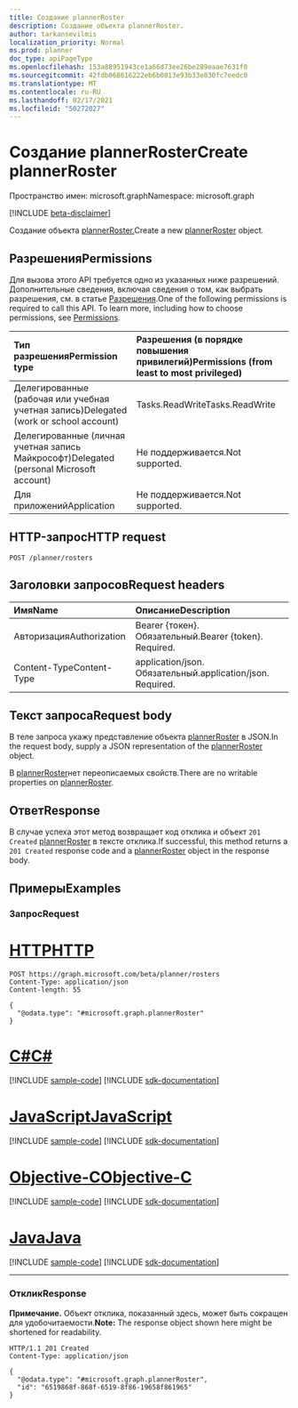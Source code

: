 ```yaml
---
title: Создание plannerRoster
description: Создание объекта plannerRoster.
author: tarkansevilmis
localization_priority: Normal
ms.prod: planner
doc_type: apiPageType
ms.openlocfilehash: 153a88951943ce1a66d73ee26be289eaae7631f0
ms.sourcegitcommit: 42fdb068616222eb6b0813e93b33e830fc7eedc0
ms.translationtype: MT
ms.contentlocale: ru-RU
ms.lasthandoff: 02/17/2021
ms.locfileid: "50272027"
---
```

# <a name="create-plannerroster"></a><span data-ttu-id="16811-103">Создание plannerRoster</span><span class="sxs-lookup"><span data-stu-id="16811-103">Create plannerRoster</span></span>
<span data-ttu-id="16811-104">Пространство имен: microsoft.graph</span><span class="sxs-lookup"><span data-stu-id="16811-104">Namespace: microsoft.graph</span></span>

[!INCLUDE [beta-disclaimer](../../includes/beta-disclaimer.md)]

<span data-ttu-id="16811-105">Создание объекта [plannerRoster.](../resources/plannerroster.md)</span><span class="sxs-lookup"><span data-stu-id="16811-105">Create a new [plannerRoster](../resources/plannerroster.md) object.</span></span>

## <a name="permissions"></a><span data-ttu-id="16811-106">Разрешения</span><span class="sxs-lookup"><span data-stu-id="16811-106">Permissions</span></span>
<span data-ttu-id="16811-p101">Для вызова этого API требуется одно из указанных ниже разрешений. Дополнительные сведения, включая сведения о том, как выбрать разрешения, см. в статье [Разрешения](/graph/permissions-reference).</span><span class="sxs-lookup"><span data-stu-id="16811-p101">One of the following permissions is required to call this API. To learn more, including how to choose permissions, see [Permissions](/graph/permissions-reference).</span></span>

|<span data-ttu-id="16811-109">Тип разрешения</span><span class="sxs-lookup"><span data-stu-id="16811-109">Permission type</span></span>|<span data-ttu-id="16811-110">Разрешения (в порядке повышения привилегий)</span><span class="sxs-lookup"><span data-stu-id="16811-110">Permissions (from least to most privileged)</span></span>|
|:---|:---|
|<span data-ttu-id="16811-111">Делегированные (рабочая или учебная учетная запись)</span><span class="sxs-lookup"><span data-stu-id="16811-111">Delegated (work or school account)</span></span>|<span data-ttu-id="16811-112">Tasks.ReadWrite</span><span class="sxs-lookup"><span data-stu-id="16811-112">Tasks.ReadWrite</span></span>|
|<span data-ttu-id="16811-113">Делегированные (личная учетная запись Майкрософт)</span><span class="sxs-lookup"><span data-stu-id="16811-113">Delegated (personal Microsoft account)</span></span>|<span data-ttu-id="16811-114">Не поддерживается.</span><span class="sxs-lookup"><span data-stu-id="16811-114">Not supported.</span></span>|
|<span data-ttu-id="16811-115">Для приложений</span><span class="sxs-lookup"><span data-stu-id="16811-115">Application</span></span>|<span data-ttu-id="16811-116">Не поддерживается.</span><span class="sxs-lookup"><span data-stu-id="16811-116">Not supported.</span></span>|

## <a name="http-request"></a><span data-ttu-id="16811-117">HTTP-запрос</span><span class="sxs-lookup"><span data-stu-id="16811-117">HTTP request</span></span>

<!-- {
  "blockType": "ignored"
}
-->
``` http
POST /planner/rosters
```

## <a name="request-headers"></a><span data-ttu-id="16811-118">Заголовки запросов</span><span class="sxs-lookup"><span data-stu-id="16811-118">Request headers</span></span>
|<span data-ttu-id="16811-119">Имя</span><span class="sxs-lookup"><span data-stu-id="16811-119">Name</span></span>|<span data-ttu-id="16811-120">Описание</span><span class="sxs-lookup"><span data-stu-id="16811-120">Description</span></span>|
|:---|:---|
|<span data-ttu-id="16811-121">Авторизация</span><span class="sxs-lookup"><span data-stu-id="16811-121">Authorization</span></span>|<span data-ttu-id="16811-p102">Bearer {токен}. Обязательный.</span><span class="sxs-lookup"><span data-stu-id="16811-p102">Bearer {token}. Required.</span></span>|
|<span data-ttu-id="16811-124">Content-Type</span><span class="sxs-lookup"><span data-stu-id="16811-124">Content-Type</span></span>|<span data-ttu-id="16811-p103">application/json. Обязательный.</span><span class="sxs-lookup"><span data-stu-id="16811-p103">application/json. Required.</span></span>|

## <a name="request-body"></a><span data-ttu-id="16811-127">Текст запроса</span><span class="sxs-lookup"><span data-stu-id="16811-127">Request body</span></span>
<span data-ttu-id="16811-128">В теле запроса укажу представление объекта [plannerRoster](../resources/plannerroster.md) в JSON.</span><span class="sxs-lookup"><span data-stu-id="16811-128">In the request body, supply a JSON representation of the [plannerRoster](../resources/plannerroster.md) object.</span></span>

<span data-ttu-id="16811-129">В [plannerRoster](../resources/plannerroster.md)нет переописаемых свойств.</span><span class="sxs-lookup"><span data-stu-id="16811-129">There are no writable properties on [plannerRoster](../resources/plannerroster.md).</span></span>

## <a name="response"></a><span data-ttu-id="16811-130">Ответ</span><span class="sxs-lookup"><span data-stu-id="16811-130">Response</span></span>

<span data-ttu-id="16811-131">В случае успеха этот метод возвращает код отклика и объект `201 Created` [plannerRoster](../resources/plannerroster.md) в тексте отклика.</span><span class="sxs-lookup"><span data-stu-id="16811-131">If successful, this method returns a `201 Created` response code and a [plannerRoster](../resources/plannerroster.md) object in the response body.</span></span>

## <a name="examples"></a><span data-ttu-id="16811-132">Примеры</span><span class="sxs-lookup"><span data-stu-id="16811-132">Examples</span></span>

### <a name="request"></a><span data-ttu-id="16811-133">Запрос</span><span class="sxs-lookup"><span data-stu-id="16811-133">Request</span></span>

# <a name="http"></a>[<span data-ttu-id="16811-134">HTTP</span><span class="sxs-lookup"><span data-stu-id="16811-134">HTTP</span></span>](#tab/http)
<!-- {
  "blockType": "request",
  "name": "create_plannerroster_from_"
}
-->
``` http
POST https://graph.microsoft.com/beta/planner/rosters
Content-Type: application/json
Content-length: 55

{
  "@odata.type": "#microsoft.graph.plannerRoster"
}
```
# <a name="c"></a>[<span data-ttu-id="16811-135">C#</span><span class="sxs-lookup"><span data-stu-id="16811-135">C#</span></span>](#tab/csharp)
[!INCLUDE [sample-code](../includes/snippets/csharp/create-plannerroster-from--csharp-snippets.md)]
[!INCLUDE [sdk-documentation](../includes/snippets/snippets-sdk-documentation-link.md)]

# <a name="javascript"></a>[<span data-ttu-id="16811-136">JavaScript</span><span class="sxs-lookup"><span data-stu-id="16811-136">JavaScript</span></span>](#tab/javascript)
[!INCLUDE [sample-code](../includes/snippets/javascript/create-plannerroster-from--javascript-snippets.md)]
[!INCLUDE [sdk-documentation](../includes/snippets/snippets-sdk-documentation-link.md)]

# <a name="objective-c"></a>[<span data-ttu-id="16811-137">Objective-C</span><span class="sxs-lookup"><span data-stu-id="16811-137">Objective-C</span></span>](#tab/objc)
[!INCLUDE [sample-code](../includes/snippets/objc/create-plannerroster-from--objc-snippets.md)]
[!INCLUDE [sdk-documentation](../includes/snippets/snippets-sdk-documentation-link.md)]

# <a name="java"></a>[<span data-ttu-id="16811-138">Java</span><span class="sxs-lookup"><span data-stu-id="16811-138">Java</span></span>](#tab/java)
[!INCLUDE [sample-code](../includes/snippets/java/create-plannerroster-from--java-snippets.md)]
[!INCLUDE [sdk-documentation](../includes/snippets/snippets-sdk-documentation-link.md)]

---



### <a name="response"></a><span data-ttu-id="16811-139">Отклик</span><span class="sxs-lookup"><span data-stu-id="16811-139">Response</span></span>
<span data-ttu-id="16811-140">**Примечание.** Объект отклика, показанный здесь, может быть сокращен для удобочитаемости.</span><span class="sxs-lookup"><span data-stu-id="16811-140">**Note:** The response object shown here might be shortened for readability.</span></span>
<!-- {
  "blockType": "response",
  "truncated": true,
  "@odata.type": "microsoft.graph.plannerRoster"
}
-->
``` http
HTTP/1.1 201 Created
Content-Type: application/json

{
  "@odata.type": "#microsoft.graph.plannerRoster",
  "id": "6519868f-868f-6519-8f86-19658f861965"
}
```


